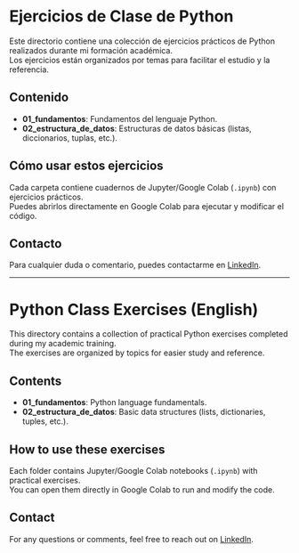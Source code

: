 # Ejercicios de Clase de Python

Este directorio contiene una colección de ejercicios prácticos de Python realizados durante mi formación académica.  
Los ejercicios están organizados por temas para facilitar el estudio y la referencia.

## Contenido

- **01_fundamentos**: Fundamentos del lenguaje Python.  
- **02_estructura_de_datos**: Estructuras de datos básicas (listas, diccionarios, tuplas, etc.).  

## Cómo usar estos ejercicios

Cada carpeta contiene cuadernos de Jupyter/Google Colab (`.ipynb`) con ejercicios prácticos.  
Puedes abrirlos directamente en Google Colab para ejecutar y modificar el código.

## Contacto

Para cualquier duda o comentario, puedes contactarme en [LinkedIn](https://www.linkedin.com/in/valery-masi-598a02223/).

---

# Python Class Exercises (English)

This directory contains a collection of practical Python exercises completed during my academic training.  
The exercises are organized by topics for easier study and reference.

## Contents

- **01_fundamentos**: Python language fundamentals.  
- **02_estructura_de_datos**: Basic data structures (lists, dictionaries, tuples, etc.).  

## How to use these exercises

Each folder contains Jupyter/Google Colab notebooks (`.ipynb`) with practical exercises.  
You can open them directly in Google Colab to run and modify the code.

## Contact

For any questions or comments, feel free to reach out on [LinkedIn](https://www.linkedin.com/in/valery-masi-598a02223/).
